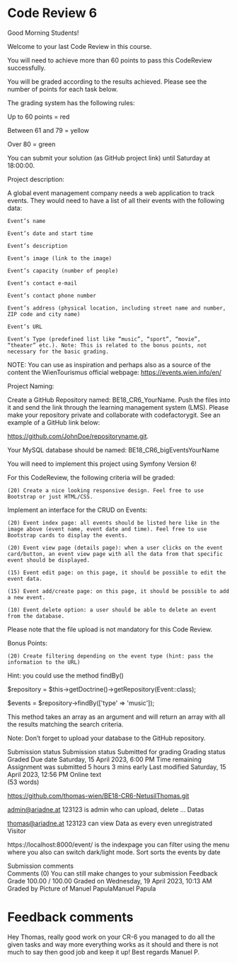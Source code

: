 # Code Review 6

Good Morning Students!

Welcome to your last Code Review in this course. 

You will need to achieve more than 60 points to pass this CodeReview successfully. 

You will be graded according to the results achieved. Please see the number of points for each task below. 

The grading system has the following rules:

Up to 60 points = red

Between 61 and 79 = yellow

Over 80 = green

You can submit your solution (as GitHub project link) until Saturday at 18:00:00.

 
Project description:

 


A global event management company needs a web application to track events. They would need to have a list of all their events with the following data:

    Event’s name

    Event’s date and start time

    Event’s description

    Event’s image (link to the image)

    Event’s capacity (number of people)

    Event’s contact e-mail

    Event’s contact phone number

    Event’s address (physical location, including street name and number, ZIP code and city name)

    Event’s URL

    Event’s Type (predefined list like “music”, “sport”, “movie”, “theater” etc.). Note: This is related to the bonus points, not necessary for the basic grading.

NOTE: You can use as inspiration and perhaps also as a source of the content the WienTourismus official webpage: https://events.wien.info/en/ 

 

Project Naming:

Create a GitHub Repository named: BE18_CR6_YourName. Push the files into it and send the link through the learning management system (LMS). Please make your repository private and collaborate with codefactorygit. See an example of a GitHub link below:

https://github.com/JohnDoe/repositoryname.git.

Your MySQL database should be named: BE18_CR6_bigEventsYourName

 

You will need to implement this project using Symfony Version 6!


For this CodeReview, the following criteria will be graded:

    (20) Create a nice looking responsive design. Feel free to use Bootstrap or just HTML/CSS.

Implement an interface for the CRUD on Events:

    (20) Event index page: all events should be listed here like in the image above (event name, event date and time). Feel free to use Bootstrap cards to display the events.

    (20) Event view page (details page): when a user clicks on the event card/button, an event view page with all the data from that specific event should be displayed.

    (15) Event edit page: on this page, it should be possible to edit the event data.

    (15) Event add/create page: on this page, it should be possible to add a new event.

    (10) Event delete option: a user should be able to delete an event from the database.

Please note that the file upload is not mandatory for this Code Review.

Bonus Points:

    (20) Create filtering depending on the event type (hint: pass the information to the URL)

Hint: you could use the method findBy()

$repository = $this->getDoctrine()->getRepository(Event::class);

$events = $repository->findBy(['type' => 'music']);

This method takes an array as an argument and will return an array with all the results matching the search criteria.

 

Note: Don’t forget to upload your database to the GitHub repository.

 



Submission status
Submission status 	Submitted for grading
Grading status 	Graded
Due date 	Saturday, 15 April 2023, 6:00 PM
Time remaining 	Assignment was submitted 5 hours 3 mins early
Last modified 	Saturday, 15 April 2023, 12:56 PM
Online text 	
(53 words)

https://github.com/thomas-wien/BE18-CR6-NetusilThomas.git

admin@ariadne.at 123123 is admin who can upload, delete ... Datas

thomas@ariadne.at 123123 can view Data as every even unregistrated Visitor

https://localhost:8000/event/ is the indexpage you can filter using the menu where you also can switch dark/light mode. Sort sorts the events by date


Submission comments 	
Comments (0)
You can still make changes to your submission
Feedback
Grade 	100.00 / 100.00
Graded on 	Wednesday, 19 April 2023, 10:13 AM
Graded by 	Picture of Manuel PapulaManuel Papula

# Feedback comments 	

Hey Thomas, really good work on your CR-6 you managed to do all the given tasks and way more everything works as it should and there is not much to say  then good job and keep it up! Best regards Manuel P.